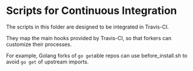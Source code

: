 Scripts for Continuous Integration
==================================

The scripts in this folder are designed to be integrated in Travis-CI.

They map the main hooks provided by Travis-CI, so that forkers can customize their processes.

For example, Golang forks of `go get`able repos can use before_install.sh to avoid `go get` of upstream imports.

